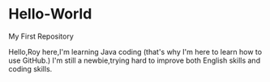 # Hello-World

My First Repository

Hello,Roy here,I'm learning Java coding (that's why I'm here to learn how to use GitHub.)
I'm still a newbie,trying hard to improve both English skills and coding skills.

